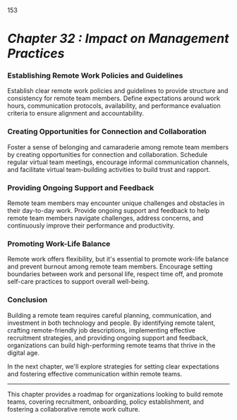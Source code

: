 153


# ***Chapter 32  : Impact on Management Practices***



### **Establishing Remote Work Policies and Guidelines**

Establish clear remote work policies and guidelines to provide structure and consistency for remote team members. Define expectations around work hours, communication protocols, availability, and performance evaluation criteria to ensure alignment and accountability.


### **Creating Opportunities for Connection and Collaboration**

Foster a sense of belonging and camaraderie among remote team members by creating opportunities for connection and collaboration. Schedule regular virtual team meetings, encourage informal communication channels, and facilitate virtual team-building activities to build trust and rapport.

### **Providing Ongoing Support and Feedback**

Remote team members may encounter unique challenges and obstacles in their day-to-day work. Provide ongoing support and feedback to help remote team members navigate challenges, address concerns, and continuously improve their performance and productivity.

### **Promoting Work-Life Balance**

Remote work offers flexibility, but it's essential to promote work-life balance and prevent burnout among remote team members. Encourage setting boundaries between work and personal life, respect time off, and promote self-care practices to support overall well-being.

### **Conclusion**

Building a remote team requires careful planning, communication, and investment in both technology and people. By identifying remote talent, crafting remote-friendly job descriptions, implementing effective recruitment strategies, and providing ongoing support and feedback, organizations can build high-performing remote teams that thrive in the digital age.

In the next chapter, we'll explore strategies for setting clear expectations and fostering effective communication within remote teams.

--- 

This chapter provides a roadmap for organizations looking to build remote teams, covering recruitment, onboarding, policy establishment, and fostering a collaborative remote work culture.
 
